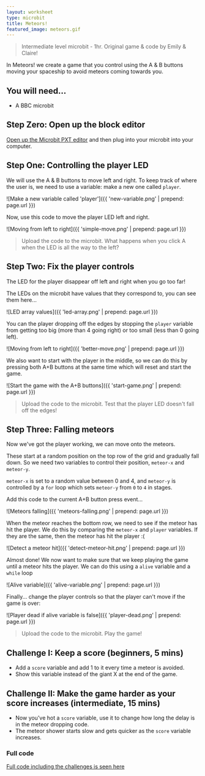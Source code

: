 ```yaml
---
layout: worksheet
type: microbit
title: Meteors!
featured_image: meteors.gif
---
```


> Intermediate level microbit - 1hr. Original game & code by Emily & Claire!

In Meteors! we create a game that you control using the A & B buttons moving your spaceship to avoid meteors coming towards you.

## You will need...

- A BBC microbit

## Step Zero: Open up the block editor

[Open up the Microbit PXT editor](https://pxt.microbit.org/?lang=en) and then plug into your microbit into your computer.

## Step One: Controlling the player LED

We will use the A & B buttons to move left and right. To keep track of where the user is, we need to use a variable: make a new one called `player`.

![Make a new variable called 'player']({{ 'new-variable.png' | prepend: page.url }})

Now, use this code to move the player LED left and right.

![Moving from left to right]({{ 'simple-move.png' | prepend: page.url }})

> Upload the code to the microbit. What happens when you click A when the LED is all the way to the left?

## Step Two: Fix the player controls

The LED for the player disappear off left and right when you go too far!

The LEDs on the microbit have values that they correspond to, you can see them here...

![LED array values]({{ 'led-array.png' | prepend: page.url }})

You can the player dropping off the edges by stopping the `player` variable from getting too big (more than 4 going right) or too small (less than 0 going left).

![Moving from left to right]({{ 'better-move.png' | prepend: page.url }})

We also want to start with the player in the middle, so we can do this by pressing both A+B buttons at the same time which will reset and start the game.

![Start the game with the A+B buttons]({{ 'start-game.png' | prepend: page.url }})

> Upload the code to the microbit. Test that the player LED doesn't fall off the edges!

## Step Three: Falling meteors

Now we've got the player working, we can move onto the meteors.

These start at a random position on the top row of the grid and gradually fall down. So we need two variables to control their position, `meteor-x` and `meteor-y`.

`meteor-x` is set to a random value between 0 and 4, and `meteor-y` is controlled by a `for` loop which sets `meteor-y` from `0` to `4` in stages.

Add this code to the current A+B button press event...

![Meteors falling]({{ 'meteors-falling.png' | prepend: page.url }})

When the meteor reaches the bottom row, we need to see if the meteor has hit the player. We do this by comparing the `meteor-x` and `player` variables. If they are the same, then the meteor has hit the player :(

![Detect a meteor hit]({{ 'detect-meteor-hit.png' | prepend: page.url }})

Almost done! We now want to make sure that we keep playing the game until a meteor hits the player. We can do this using a `alive` variable and a `while` loop

![Alive variable]({{ 'alive-variable.png' | prepend: page.url }})

Finally... change the player controls so that the player can't move if the game is over:

![Player dead if alive variable is false]({{ 'player-dead.png' | prepend: page.url }})

> Upload the code to the microbit. Play the game!

## Challenge I: Keep a score (beginners, 5 mins)

- Add a `score` variable and add 1 to it every time a meteor is avoided.
- Show this variable instead of the giant X at the end of the game.

## Challenge II: Make the game harder as your score increases (intermediate, 15 mins)

- Now you've hot a `score` variable, use it to change how long the delay is in the meteor dropping code.
- The meteor shower starts slow and gets quicker as the `score` variable increases.

### Full code

[Full code including the challenges is seen here](https://pxt.microbit.org/79627-44937-15068-00704)
